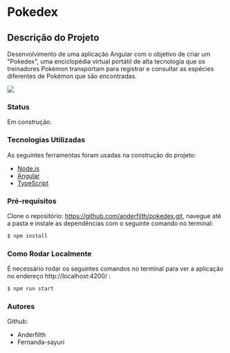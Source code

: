 # Pokedex

## Descrição do Projeto
Desenvolvimento de uma aplicação Angular com o objetivo de criar um "Pokedex", uma enciclopédia virtual portátil de alta tecnologia que os treinadores Pokémon transportam para registrar e consultar as espécies diferentes de Pokémon que são encontradas.

![](https://github.com/fernanda-sayuri/pokedex/tmp/Screenshot_1.png)

### Status
Em construção.

### Tecnologias Utilizadas
As seguintes ferramentas foram usadas na construção do projeto:
- [Node.js](https://nodejs.org/en/)
- [Angular](https://angular.io//)
- [TypeScript](https://www.typescriptlang.org/)

### Pré-requisitos
Clone o repositório: https://github.com/anderfilth/pokedex.git, navegue até a pasta e instale as dependências com o seguinte comando no terminal:
```sh
$ npm install
```

### Como Rodar Localmente
É necessário rodar os seguintes comandos no terminal para ver a aplicação no endereço http://localhost:4200/ :
```sh
$ npm run start
```

### Autores
Github:
- Anderfilth
- Fernanda-sayuri
